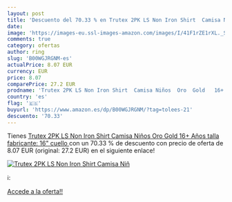 ```yaml
---
layout: post
title: 'Descuento del 70.33 % en Trutex 2PK LS Non Iron Shirt  Camisa Niñ'
date: 
image: 'https://images-eu.ssl-images-amazon.com/images/I/41F1rZE1rXL._SL200_.jpg'
comments: true
category: ofertas
author: ring
slug: 'B00WGJRGNM-es'
actualPrice: 8.07 EUR
currency: EUR
price: 8.07
comparePrice: 27.2 EUR
prodname: 'Trutex 2PK LS Non Iron Shirt  Camisa Niños  Oro  Gold   16+ Años  talla fabricante: 16" cuello '
country: 'es'
flag: '🇪🇸'
buyurl: 'https://www.amazon.es/dp/B00WGJRGNM/?tag=tolees-21'
descuento: '70.33'
---
```


Tienes [Trutex 2PK LS Non Iron Shirt  Camisa Niños  Oro  Gold   16+ Años  talla fabricante: 16" cuello ](https://www.amazon.es/dp/B00WGJRGNM/?tag=tolees-21) con un 70.33 % de descuento con precio de oferta de 8.07 EUR (original: 27.2 EUR) en el siguiente enlace!

[![Trutex 2PK LS Non Iron Shirt  Camisa Niñ](https://images-eu.ssl-images-amazon.com/images/I/41F1rZE1rXL._SL200_.jpg)](https://www.amazon.es/dp/B00WGJRGNM/?tag=tolees-21)

ℹ️:


[Accede a la oferta!!](https://www.amazon.es/dp/B00WGJRGNM/?tag=tolees-21)

